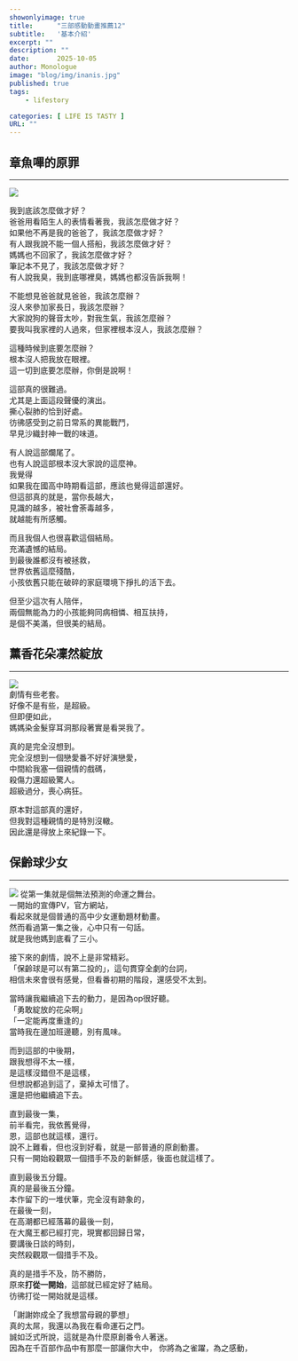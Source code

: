 ```yaml
---
showonlyimage: true
title:      "三部感動動畫推薦12"
subtitle:   '基本介紹'
excerpt: ""
description: ""
date:       2025-10-05
author: Monologue    
image: "blog/img/inanis.jpg"
published: true 
tags:
    - lifestory

categories: [ LIFE IS TASTY ]
URL: ""
---
```




## 章魚嗶的原罪
***
![](/blog/img/Octp.jpg)

我到底該怎麼做才好？  
爸爸用看陌生人的表情看著我，我該怎麼做才好？  
如果他不再是我的爸爸了，我該怎麼做才好？  
有人跟我說不能一個人搭船，我該怎麼做才好？  
媽媽也不回家了，我該怎麼做才好？  
筆記本不見了，我該怎麼做才好？  
有人說我臭，我到底哪裡臭，媽媽也都沒告訴我啊！  
  
不能想見爸爸就見爸爸，我該怎麼辦？  
沒人來參加家長日，我該怎麼辦？  
大家說狗的聲音太吵，對我生氣，我該怎麼辦？  
要我叫我家裡的人過來，但家裡根本沒人，我該怎麼辦？  
  
這種時候到底要怎麼辦？  
根本沒人把我放在眼裡。  
這一切到底要怎麼辦，你倒是說啊！  
  
這部真的很難過。  
尤其是上面這段聲優的演出。  
撕心裂肺的恰到好處。  
彷彿感受到之前日常系的異能戰鬥，  
早見沙織封神一戰的味道。  
  
有人說這部爛尾了。  
也有人說這部根本沒大家說的這麼神。  
我覺得  
如果我在國高中時期看這部，應該也覺得這部還好。  
但這部真的就是，當你長越大，  
見識的越多，被社會荼毒越多，  
就越能有所感觸。  
  
而且我個人也很喜歡這個結局。  
充滿遺憾的結局。  
到最後誰都沒有被拯救，  
世界依舊這麼殘酷，  
小孩依舊只能在破碎的家庭環境下掙扎的活下去。  
  
但至少這次有人陪伴，  
兩個無能為力的小孩能夠同病相憐、相互扶持，  
是個不美滿，但很美的結局。  

  
## 薰香花朵凜然綻放
***
![](https://img.4gamers.com.tw/news-image/4adf4858-b9b6-4c45-b46a-e676fd510469.jpg)  
劇情有些老套。  
好像不是有些，是超級。  
但即便如此，  
媽媽染金髮穿耳洞那段著實是看哭我了。  
  
真的是完全沒想到。  
完全沒想到一個戀愛番不好好演戀愛，  
中間給我塞一個親情的戲碼，  
殺傷力還超級驚人。  
超級過分，喪心病狂。  
  
原本對這部真的還好，  
但我對這種親情的是特別沒轍。  
因此還是得放上來紀錄一下。  
  

## 保齡球少女
***
![](https://p2.bahamut.com.tw/B/2KU/75/ac7aafb87b7eed9bebd61c89021uum75.JPG)
從第一集就是個無法預測的命運之舞台。  
一開始的宣傳PV，官方網站，  
看起來就是個普通的高中少女運動題材動畫。  
然而看過第一集之後，心中只有一句話。  
就是我他媽到底看了三小。  
  
接下來的劇情，說不上是非常精彩。  
「保齡球是可以有第二投的」，這句貫穿全劇的台詞，  
相信未來會很有感覺，但看番初期的階段，還感受不太到。  
  
當時讓我繼續追下去的動力，是因為op很好聽。  
「勇敢綻放的花朵啊」  
「一定能再度重逢的」  
當時我在邊加班邊聽，別有風味。  
  
而到這部的中後期，  
跟我想得不太一樣，  
是這樣沒錯但不是這樣，  
但想說都追到這了，棄掉太可惜了。  
還是把他繼續追下去。  
  
直到最後一集，  
前半看完，我依舊覺得，  
恩，這部也就這樣，還行。  
說不上難看，但也沒到好看，就是一部普通的原創動畫。  
只有一開始殺觀眾一個措手不及的新鮮感，後面也就這樣了。  
  
直到最後五分鐘。  
真的是最後五分鐘。  
本作留下的一堆伏筆，完全沒有跡象的，  
在最後一刻，  
在高潮都已經落幕的最後一刻，  
在大魔王都已經打完，現實都回歸日常，  
要講後日談的時刻，  
突然殺觀眾一個措手不及。  
  
真的是措手不及，防不勝防，  
原來**打從一開始**，這部就已經定好了結局。  
彷彿打從一開始就是這樣。
  
「謝謝妳成全了我想當母親的夢想」  
真的太屌，我還以為我在看命運石之門。  
誠如泛式所說，這就是為什麼原創番令人著迷。  
因為在千百部作品中有那麼一部讓你大中，
你將為之雀躍，為之感動，  

<!--more-->
